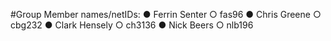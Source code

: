 #Group Member names/netIDs:
● Ferrin Senter
    ○ fas96
● Chris Greene
    ○ cbg232
● Clark Hensely
    ○ ch3136
● Nick Beers
    ○ nlb196

